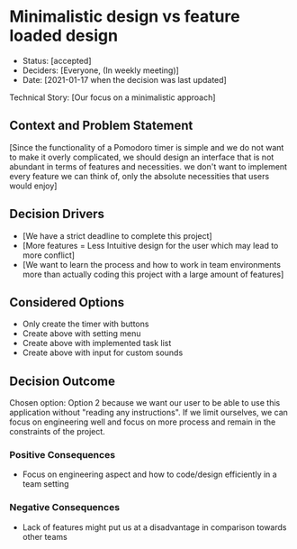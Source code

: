 # Minimalistic design vs feature loaded design

* Status: [accepted]
* Deciders: [Everyone, (In weekly meeting)] <!-- optional -->
* Date: [2021-01-17 when the decision was last updated] <!-- optional -->

Technical Story: [Our focus on a minimalistic approach] <!-- optional -->

## Context and Problem Statement

[Since the functionality of a Pomodoro timer is simple and we do not want to make it overly complicated, we should design an interface that is not abundant in terms of features and necessities. we don't want to implement every feature we can think of, only the absolute necessities that users would enjoy]

## Decision Drivers

* [We have a strict deadline to complete this project]
* [More features = Less Intuitive design for the user which may lead to more conflict]
* [We want to learn the process and how to work in team environments more than actually coding this project with a large amount of features]

## Considered Options

* Only create the timer with buttons
* Create above with setting menu
* Create above with implemented task list
* Create above with input for custom sounds

## Decision Outcome

Chosen option: Option 2 because we want our user to be able to use this application without "reading any instructions". If we limit ourselves, we can focus on engineering well and focus on more process and remain in the constraints of the project.

### Positive Consequences <!-- optional -->

* Focus on engineering aspect and how to code/design efficiently in a team setting

### Negative Consequences <!-- optional -->

* Lack of features might put us at a disadvantage in comparison towards other teams
